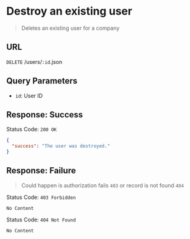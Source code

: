 # Destroy an existing user

> Deletes an existing user for a company

## URL

`DELETE` /users/`:id`.json

## Query Parameters

- `id`: User ID

## Response: Success

Status Code: `200 OK`

```json
{
  "success": "The user was destroyed."
}
```

## Response: Failure

> Could happen is authorization fails `403` or record is not found `404`

Status Code: `403 Forbidden`

```
No Content
```

Status Code: `404 Not Found`

```
No Content
```
